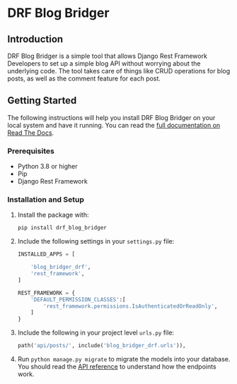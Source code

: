 # DRF Blog Bridger

## Introduction

DRF Blog Bridger is a simple tool that allows Django Rest Framework Developers to set up a simple blog API without worrying about the underlying code. The tool takes care of things like CRUD operations for blog posts, as well as the comment feature for each post.

## Getting Started

The following instructions will help you install DRF Blog Bridger on your local system and have it running. You can read the [full documentation on Read The Docs](https://drf-blog-bridger.readthedocs.io/en/latest/).

### Prerequisites

- Python 3.8 or higher
- Pip
- Django Rest Framework

### Installation and Setup
1. Install the package with:

    ```bash
    pip install drf_blog_bridger
    ```

2. Include the following settings in your `settings.py` file:
    ```python
    INSTALLED_APPS = [

        'blog_bridger_drf',
        'rest_framework',
    ]

    REST_FRAMEWORK = {
        'DEFAULT_PERMISSION_CLASSES':[
            'rest_framework.permissions.IsAuthenticatedOrReadOnly',
        ]
    }
    ```
3. Include the following in your project level `urls.py` file:
    ```python
    path('api/posts/', include('blog_bridger_drf.urls')),
    ```
4. Run `python manage.py migrate` to migrate the models into your database. You should read the [API reference](https://drf-blog-bridger.readthedocs.io/en/latest/api_docs/) to understand how the endpoints work.
